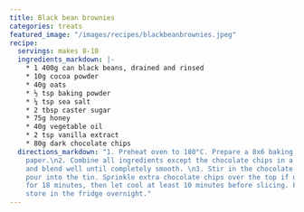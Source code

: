 ```yaml
---
title: Black bean brownies
categories: treats
featured_image: "/images/recipes/blackbeanbrownies.jpeg"
recipe:
  servings: makes 8-10
  ingredients_markdown: |-
    * 1 400g can black beans, drained and rinsed
    * 10g cocoa powder
    * 40g oats
    * ½ tsp baking powder
    * ¼ tsp sea salt
    * 2 tbsp caster sugar
    * 75g honey
    * 40g vegetable oil
    * 2 tsp vanilla extract
    * 80g dark chocolate chips
  directions_markdown: "1. Preheat oven to 180°C. Prepare a 8x6 baking tin with baking
    paper.\n2. Combine all ingredients except the chocolate chips in a food processor,
    and blend well until completely smooth. \n3. Stir in the chocolate chips, then
    pour into the tin. Sprinkle extra chocolate chips over the top if desired. Bake
    for 18 minutes, then let cool at least 10 minutes before slicing. For firmer brownies,
    store in the fridge overnight."
---
```

